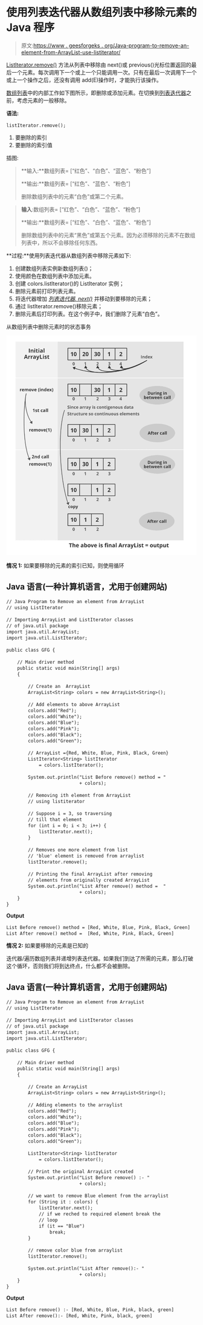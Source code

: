 # 使用列表迭代器从数组列表中移除元素的 Java 程序

> 原文:[https://www . geesforgeks . org/Java-program-to-remove-an-element-from-ArrayList-use-listiterator/](https://www.geeksforgeeks.org/java-program-to-remove-an-element-from-arraylist-using-listiterator/)

[ListIterator.remove()](https://www.geeksforgeeks.org/iterators-in-java/) 方法从列表中移除由 next()或 previous()光标位置返回的最后一个元素。每次调用下一个或上一个只能调用一次。只有在最后一次调用下一个或上一个操作之后，还没有调用 add(E)操作时，才能执行该操作。

[数组列表](https://www.geeksforgeeks.org/arraylist-in-java/)中的内部工作如下图所示，即删除或添加元素。在切换到[列表迭代器](https://www.geeksforgeeks.org/arraylist-listiterator-method-in-java-with-examples/)之前，考虑元素的一般移除。

**语法:**

```
listIterator.remove();
```

1.  要删除的索引
2.  要删除的索引值

插图:

> **输入:**数组列表= [“红色”、“白色”、“蓝色”、“粉色”]
> 
> **输出:**数组列表= [“红色”、“蓝色”、“粉色”]
> 
> 删除数组列表中的元素“白色”或第二个元素。

> **输入**:数组列表= [“红色”、“白色”、“蓝色”、“粉色”]
> 
> **输出:**数组列表= [“红色”、“白色”、“蓝色”、“粉色”]
> 
> 删除数组列表中的元素“黑色”或第五个元素。因为必须移除的元素不在数组列表中，所以不会移除任何东西。

**过程:**使用列表迭代器从数组列表中移除元素如下:

1.  创建数组列表实例新数组列表<string>()；</string>
2.  使用颜色在数组列表中添加元素。
3.  创建 colors.listIterator()的 ListIterator 实例；
4.  删除元素前打印列表元素。
5.  将迭代器增加 [*列表迭代器. next()*](https://www.geeksforgeeks.org/arraylist-listiterator-method-in-java-with-examples/) 并移动到要移除的元素；
6.  通过 listIterator.remove()移除元素；
7.  删除元素后打印列表。在这个例子中，我们删除了元素“白色”。

从数组列表中删除元素时的状态事务

![](img/f524daecf1c6d56e129dc9aed6f66283.png)

**情况 1:** 如果要移除的元素的索引已知，则使用循环

## Java 语言(一种计算机语言，尤用于创建网站)

```
// Java Program to Remove an element from ArrayList
// using ListIterator

// Importing ArrayList and ListIterator classes
// of java.util package
import java.util.ArrayList;
import java.util.ListIterator;

public class GFG {

    // Main driver method
    public static void main(String[] args)
    {

        // Create an  ArrayList
        ArrayList<String> colors = new ArrayList<String>();

        // Add elements to above ArrayList
        colors.add("Red");
        colors.add("White");
        colors.add("Blue");
        colors.add("Pink");
        colors.add("Black");
        colors.add("Green");

        // ArrayList ={Red, White, Blue, Pink, Black, Green}
        ListIterator<String> listIterator
            = colors.listIterator();

        System.out.println("List Before remove() method = "
                           + colors);

        // Removing ith element from ArrayList
        // using listiterator

        // Suppose i = 3, so traversing
        // till that element
        for (int i = 0; i < 3; i++) {
            listIterator.next();
        }

        // Removes one more element from list
        // 'blue' element is removed from arraylist
        listIterator.remove();

        // Printing the final ArrayList after removing
        // elements from originally created ArrayList
        System.out.println("List After remove() method =  "
                           + colors);
    }
}
```

**Output**

```
List Before remove() method = [Red, White, Blue, Pink, Black, Green]
List After remove() method =  [Red, White, Pink, Black, Green]
```

**情况 2:** 如果要移除的元素是已知的

迭代器/遍历数组列表并递增列表迭代器。如果我们到达了所需的元素，那么打破这个循环，否则我们将到达终点，什么都不会被删除。

## Java 语言(一种计算机语言，尤用于创建网站)

```
// Java Program to Remove an element from ArrayList
// using ListIterator

// Importing ArrayList and ListIterator classes
// of java.util package
import java.util.ArrayList;
import java.util.ListIterator;

public class GFG {

    // Main driver method
    public static void main(String[] args)
    {

        // Create an ArrayList
        ArrayList<String> colors = new ArrayList<String>();

        // Adding elements to the arraylist
        colors.add("Red");
        colors.add("White");
        colors.add("Blue");
        colors.add("Pink");
        colors.add("Black");
        colors.add("Green");

        ListIterator<String> listIterator
            = colors.listIterator();

        // Print the original ArrayList created
        System.out.println("List Before remove() :- "
                           + colors);

        // we want to remove Blue element from the arraylist
        for (String it : colors) {
            listIterator.next();
            // if we reched to required element break the
            // loop
            if (it == "Blue")
                break;
        }

        // remove color blue from arraylist
        listIterator.remove();

        System.out.println("List After remove():- "
                           + colors);
    }
}
```

**Output**

```
List Before remove() :- [Red, White, Blue, Pink, black, green]
List After remove():- [Red, White, Pink, black, green]
```